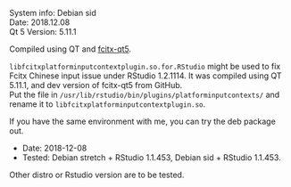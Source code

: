 System info:	Debian sid  
Date:		2018.12.08   
Qt 5 Version: 5.11.1

Compiled using QT and [fcitx-qt5](https://github.com/fcitx/fcitx-qt5.git).

`libfcitxplatforminputcontextplugin.so.for.RStudio` might be used to fix Fcitx Chinese input issue under RStudio 1.2.1114. It was compiled using QT 5.11.1, and dev version of fcitx-qt5 from GitHub.  
Put the file in `/usr/lib/rstudio/bin/plugins/platforminputcontexts/` and 
rename it to `libfcitxplatforminputcontextplugin.so`.

If you have the same environment with me, you can try the deb package out.
- Date: 2018-12-08
- Tested: Debian stretch + RStudio 1.1.453, Debian sid + RStudio 1.1.453.

Other distro or Rstudio version are to be tested.